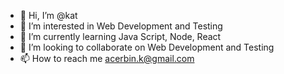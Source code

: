 - 👋 Hi, I’m @kat
- 👀 I’m interested in Web Development and Testing
- 🌱 I’m currently learning Java Script, Node, React
- 💞️ I’m looking to collaborate on Web Development and Testing
- 📫 How to reach me acerbin.k@gmail.com

<!---
acerbin/acerbin is a ✨ special ✨ repository because its `README.md` (this file) appears on your GitHub profile.
You can click the Preview link to take a look at your changes.
--->
